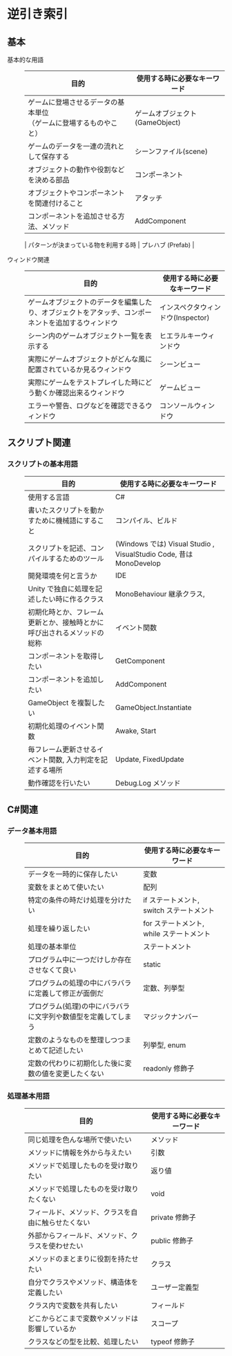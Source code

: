 # 逆引き索引

## 基本
<dl>
    <dt>基本的な用語</dt>
    <dd>
    
| 目的 | 使用する時に必要なキーワード |
----|----
| ゲームに登場させるデータの基本単位<br/>（ゲームに登場するものやこと） | ゲームオブジェクト(GameObject) |
|ゲームのデータを一連の流れとして保存する| シーンファイル(scene)|
|オブジェクトの動作や役割などを決める部品|コンポーネント|
| オブジェクトやコンポーネントを関連付けること | アタッチ |
| コンポーネントを追加させる方法、メソッド | AddComponent |

| パターンが決まっている物を利用する時 | プレハブ (Prefab) |


</dd>

<dt>ウィンドウ関連</dt>
<dd>

| 目的 | 使用する時に必要なキーワード |
----|----
|ゲームオブジェクトのデータを編集したり、オブジェクトをアタッチ、コンポーネントを追加するウィンドウ|インスペクタウィンドウ(Inspector)|
|シーン内のゲームオブジェクト一覧を表示する|ヒエラルキーウィンドウ|
|実際にゲームオブジェクトがどんな風に配置されているか見るウィンドウ|シーンビュー|
|実際にゲームをテストプレイした時にどう動くか確認出来るウィンドウ|ゲームビュー|
|エラーや警告、ログなどを確認できるウィンドウ|コンソールウィンドウ|
</dl>



## スクリプト関連

<dl>

### スクリプトの基本用語</dt>
<dd>

| 目的 | 使用する時に必要なキーワード |
----|----
| 使用する言語 | C# |
| 書いたスクリプトを動かすために機械語にすること |コンパイル、ビルド |
| スクリプトを記述、コンパイルするためのツール|(Windows では) Visual Studio , VisualStudio Code, 昔は MonoDevelop|
| 開発環境を何と言うか | IDE |
| Unity で独自に処理を記述したい時に作るクラス | MonoBehaviour 継承クラス, |
| 初期化時とか、フレーム更新とか、接触時とかに呼び出されるメソッドの総称 |イベント関数|
|コンポーネントを取得したい| GetComponent |
|コンポーネントを追加したい| AddComponent |
| GameObject を複製したい| GameObject.Instantiate|
| 初期化処理のイベント関数 | Awake, Start |
| 毎フレーム更新させるイベント関数, 入力判定を記述する場所 | Update, FixedUpdate |
|動作確認を行いたい| Debug.Log メソッド|


</dd>
</dl>

## C#関連

<dl>
<dt>

### データ基本用語
</dt>
<dd>


| 目的 | 使用する時に必要なキーワード |
----|----
|データを一時的に保存したい| 変数|
|変数をまとめて使いたい| 配列|
|特定の条件の時だけ処理を分けたい| if ステートメント, switch ステートメント|
|処理を繰り返したい| for ステートメント, while ステートメント|
|処理の基本単位|ステートメント|
| プログラム中に一つだけしか存在させなくて良い | static |
|プログラムの処理の中にバラバラに定義して修正が面倒だ | 定数、列挙型 |
|プログラム(処理)の中にバラバラに文字列や数値型を定義してしまう | マジックナンバー|
|定数のようなものを整理しつつまとめて記述したい<br/>|列挙型, enum|
|定数の代わりに初期化した後に変数の値を変更したくない| readonly 修飾子 |
</dd>
<dt>

###  処理基本用語
</dt>
<dd>


| 目的 | 使用する時に必要なキーワード |
----|----
|同じ処理を色んな場所で使いたい| メソッド|
|メソッドに情報を外から与えたい|引数|
|メソッドで処理したものを受け取りたい|返り値|
|メソッドで処理したものを受け取りたくない| void|
|フィールド、メソッド、クラスを自由に触らせたくない|private 修飾子|
|外部からフィールド、メソッド、クラスを使わせたい| public 修飾子|
|メソッドのまとまりに役割を持たせたい|クラス|
|自分でクラスやメソッド、構造体を定義したい|ユーザー定義型|
|クラス内で変数を共有したい|フィールド|
|どこからどこまで変数やメソッドは影響しているか|スコープ|
|クラスなどの型を比較、処理したい| typeof 修飾子 |

</dd>
</dl>